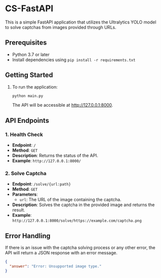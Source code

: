 # CS-FastAPI

This is a simple FastAPI application that utilizes the Ultralytics YOLO model to solve captchas from images provided through URLs.

## Prerequisites

- Python 3.7 or later
- Install dependencies using `pip install -r requirements.txt`

## Getting Started

1. To run the application:

    ```bash
    python main.py
    ```

    The API will be accessible at http://127.0.0.1:8000.

## API Endpoints

### 1. Health Check

- **Endpoint**: `/`
- **Method**: `GET`
- **Description**: Returns the status of the API.
- **Example**: `http://127.0.0.1:8000/`

### 2. Solve Captcha

- **Endpoint**: `/solve/{url:path}`
- **Method**: `GET`
- **Parameters**:
  - `url`: The URL of the image containing the captcha.
- **Description**: Solves the captcha in the provided image and returns the result.
- **Example**: `http://127.0.0.1:8000/solve/https://example.com/captcha.png`

## Error Handling

If there is an issue with the captcha solving process or any other error, the API will return a JSON response with an error message.

```json
{
  "answer": "Error: Unsupported image type."
}
